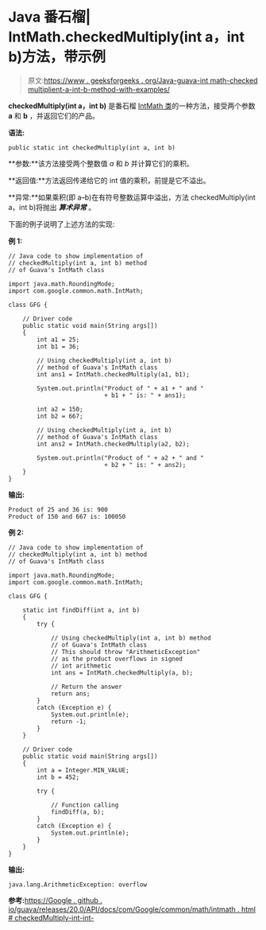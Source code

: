 # Java 番石榴| IntMath.checkedMultiply(int a，int b)方法，带示例

> 原文:[https://www . geeksforgeeks . org/Java-guava-int math-checked multiplient-a-int-b-method-with-examples/](https://www.geeksforgeeks.org/java-guava-intmath-checkedmultiplyint-a-int-b-method-with-examples/)

**checkedMultiply(int a，int b)** 是番石榴 [IntMath 类](https://www.geeksforgeeks.org/intmath-class-guava-java/)的一种方法，接受两个参数 **a** 和 **b** ，并返回它们的产品。

**语法:**

```
public static int checkedMultiply(int a, int b)

```

**参数:**该方法接受两个整数值 *a* 和 *b* 并计算它们的乘积。

**返回值:**方法返回传递给它的 int 值的乘积，前提是它不溢出。

**异常:**如果乘积(即 a–b)在有符号整数运算中溢出，方法 checkedMultiply(int a，int b)将抛出 ***算术异常*** 。

下面的例子说明了上述方法的实现:

**例 1:**

```
// Java code to show implementation of
// checkedMultiply(int a, int b) method
// of Guava's IntMath class

import java.math.RoundingMode;
import com.google.common.math.IntMath;

class GFG {

    // Driver code
    public static void main(String args[])
    {
        int a1 = 25;
        int b1 = 36;

        // Using checkedMultiply(int a, int b)
        // method of Guava's IntMath class
        int ans1 = IntMath.checkedMultiply(a1, b1);

        System.out.println("Product of " + a1 + " and "
                           + b1 + " is: " + ans1);

        int a2 = 150;
        int b2 = 667;

        // Using checkedMultiply(int a, int b)
        // method of Guava's IntMath class
        int ans2 = IntMath.checkedMultiply(a2, b2);

        System.out.println("Product of " + a2 + " and "
                           + b2 + " is: " + ans2);
    }
}
```

**输出:**

```
Product of 25 and 36 is: 900
Product of 150 and 667 is: 100050

```

**例 2:**

```
// Java code to show implementation of
// checkedMultiply(int a, int b) method
// of Guava's IntMath class

import java.math.RoundingMode;
import com.google.common.math.IntMath;

class GFG {

    static int findDiff(int a, int b)
    {
        try {

            // Using checkedMultiply(int a, int b) method
            // of Guava's IntMath class
            // This should throw "ArithmeticException"
            // as the product overflows in signed
            // int arithmetic
            int ans = IntMath.checkedMultiply(a, b);

            // Return the answer
            return ans;
        }
        catch (Exception e) {
            System.out.println(e);
            return -1;
        }
    }

    // Driver code
    public static void main(String args[])
    {
        int a = Integer.MIN_VALUE;
        int b = 452;

        try {

            // Function calling
            findDiff(a, b);
        }
        catch (Exception e) {
            System.out.println(e);
        }
    }
}
```

**输出:**

```
java.lang.ArithmeticException: overflow

```

**参考:**[https://Google . github . io/guava/releases/20.0/API/docs/com/Google/common/math/intmath . html # checkedMultiply-int-int-](https://google.github.io/guava/releases/20.0/api/docs/com/google/common/math/IntMath.html#checkedMultiply-int-int-)